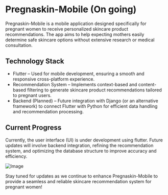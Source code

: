 # Pregnaskin-Mobile (On going)
Pregnaskin-Mobile is a mobile application designed specifically for pregnant women to receive personalized skincare product recommendations. The app aims to help expecting mothers easily determine safe skincare options without extensive research or medical consultation.

## Technology Stack
* Flutter – Used for mobile development, ensuring a smooth and responsive cross-platform experience.
* Recommendation System – Implements context-based and content-based filtering to generate skincare product recommendations tailored to pregnant users.
* Backend (Planned) – Future integration with Django (or an alternative framework) to connect Flutter with Python for efficient data handling and recommendation processing.

## Current Progress
Currently, the user interface (UI) is under development using flutter. Future updates will involve backend integration, refining the recommendation system, and optimizing the database structure to improve accuracy and efficiency.

![Image](https://github.com/user-attachments/assets/ebb22459-ef38-4b06-a6e8-dca4d4beb81c)

Stay tuned for updates as we continue to enhance Pregnaskin-Mobile to provide a seamless and reliable skincare recommendation system for pregnant women!

